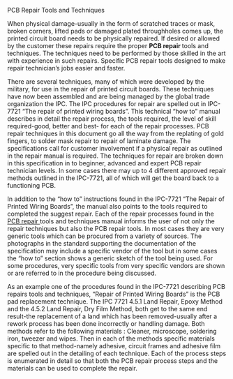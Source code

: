 PCB Repair Tools and Techniques

When physical damage-usually in the form of scratched traces or mask, broken corners, lifted pads  or damaged plated throughholes comes up, the printed circuit board needs to be physically repaired. If desired or allowed by the customer these repairs require the proper <b>PCB repair </b> tools and techniques. The techniques need to be performed by those skilled in the art with experience in such repairs. Specific PCB repair tools designed to make repair technician’s jobs easier and faster.  

There are several techniques, many of which were developed by the military, for use in the repair of printed circuit boards. These techniques have now been assembled and are being managed by the global trade organization the IPC. The IPC procedures for repair are spelled out in IPC-7721 “The repair of printed wiring boards”. This technical “how to” manual describes in detail the repair process, the tools required, the level of skill required-good, better and best- for each of the repair processes. PCB repair techniques in this document go all the way from the replating of gold fingers, to solder mask repair to repair of laminate damage. The specifications call for customer involvement if a physical repair as outlined in the repair manual  is required. The techniques for repair are broken down in this specification in to beginner, advanced and expert PCB repair technician levels. In some cases there may up to 4 different approved repair methods outlined in the IPC-7721, all of which will get the board back to a functioning PCB.

In addition to the “how to” instructions found in the IPC-7721 “The Repair of Printed Wiring Boards”, the manual also points to the tools required to completed the suggest repair.  Each of the repair processes found in the <a href="http://www.solder.net/services/pcb-repair/">PCB repair </a> tools and techniques manual informs the user of not only the repair techniques but also the PCB repair tools. In most cases they are very generic tools which can be procured from a variety of sources. The photographs in the standard  supporting the documentation of the specification may include a specific vendor of the tool but in some cases the “how to” section shows a generic sketch of the tool being used. For some procedures, very specific tools from  very specific vendors are shown or are referred to in the procedure being discussed. 

As an example one of the procedures found in the IPC-7721 describing PCB repairs tools and techniques, “Repair of Printed Wiring Boards” is the PCB pad replacement technique. The IPC 7721 4.5.1 Land Repair, Epoxy Method and the 4.5.2 Land Repair, Dry Film Method,  both get to the same end result-the replacement of a land which has been removed-usually after a rework process has been done incorrectly or handling damage. Both methods refer to the following materials : Cleaner, microscope, soldering iron, tweezer and wipes. Then in each of the methods specific materials specific to that method-namely adhesive, circuit frames and adhesive film are spelled out in the detailing of each technique. Each of the process steps is enumerated in detail  so that both the PCB repair process steps and the materials can be used to complete the repair.
